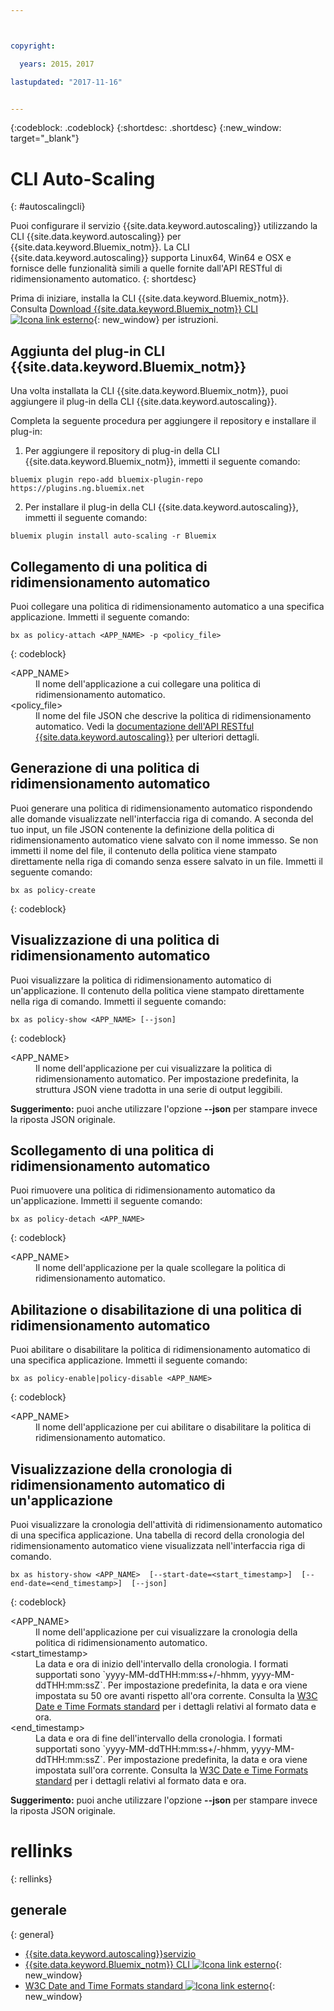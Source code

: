 ```yaml
---



copyright:

  years: 2015，2017

lastupdated: "2017-11-16"


---
```


{:codeblock: .codeblock}
{:shortdesc: .shortdesc}
{:new_window: target="_blank"}

# CLI Auto-Scaling
{: #autoscalingcli}


Puoi configurare il servizio {{site.data.keyword.autoscaling}} utilizzando la CLI {{site.data.keyword.autoscaling}} per {{site.data.keyword.Bluemix_notm}}. La CLI {{site.data.keyword.autoscaling}} supporta Linux64, Win64 e OSX e fornisce delle funzionalità simili a quelle fornite dall'API RESTful di ridimensionamento automatico.
{: shortdesc}

Prima di iniziare, installa la CLI {{site.data.keyword.Bluemix_notm}}. Consulta [Download {{site.data.keyword.Bluemix_notm}} CLI ![Icona link esterno](../../../icons/launch-glyph.svg)](http://plugins.ng.bluemix.net/ui/home.html){: new_window} per istruzioni.

## Aggiunta del plug-in CLI {{site.data.keyword.Bluemix_notm}}

Una volta installata la CLI {{site.data.keyword.Bluemix_notm}}, puoi aggiungere il plug-in della CLI {{site.data.keyword.autoscaling}}.

Completa la seguente procedura per aggiungere il repository e installare il plug-in:
1. Per aggiungere il repository di plug-in della CLI {{site.data.keyword.Bluemix_notm}}, immetti il seguente comando:
```
bluemix plugin repo-add bluemix-plugin-repo https://plugins.ng.bluemix.net
```
2. Per installare il plug-in della CLI {{site.data.keyword.autoscaling}}, immetti il seguente comando:
```
bluemix plugin install auto-scaling -r Bluemix
```

## Collegamento di una politica di ridimensionamento automatico

Puoi collegare una politica di ridimensionamento automatico a una specifica applicazione. Immetti il seguente comando:

```
bx as policy-attach <APP_NAME> -p <policy_file>
```
{: codeblock}

<dl class="parml">
<dt class="pt dlterm">&lt;APP_NAME&gt;</dt>
<dd class="pd">Il nome dell'applicazione a cui collegare una politica di ridimensionamento automatico.</dd>
<dt class="pt dlterm">&lt;policy_file&gt;</dt>
<dd class="pd">Il nome del file JSON che descrive la politica di ridimensionamento automatico. Vedi la <a href="https://new-console.{DomainName}/apidocs/48" target="_blank">documentazione dell'API RESTful {{site.data.keyword.autoscaling}}</a> per ulteriori dettagli.</dd>
</dl>


## Generazione di una politica di ridimensionamento automatico

Puoi generare una politica di ridimensionamento automatico rispondendo alle domande visualizzate nell'interfaccia riga di comando. A seconda del tuo input, un file JSON contenente la definizione della politica di ridimensionamento automatico viene salvato con il nome immesso. Se non immetti il nome del file, il contenuto della politica viene stampato direttamente nella riga di comando senza essere salvato in un file. Immetti il seguente comando:

```
bx as policy-create
```
{: codeblock}


## Visualizzazione di una politica di ridimensionamento automatico

Puoi visualizzare la politica di ridimensionamento automatico di un'applicazione. Il contenuto della politica viene stampato direttamente nella riga di comando. Immetti il seguente comando:

```
bx as policy-show <APP_NAME> [--json]
```
{: codeblock}

<dl class="parml">
<dt class="pt dlterm">&lt;APP_NAME&gt;</dt>
<dd class="pd">Il nome dell'applicazione per cui visualizzare la politica di ridimensionamento automatico. Per impostazione predefinita, la struttura JSON viene tradotta in una serie di output leggibili.</dd>
</dl>

**Suggerimento:** puoi anche utilizzare l'opzione **--json** per stampare invece la riposta JSON originale.


## Scollegamento di una politica di ridimensionamento automatico

Puoi rimuovere una politica di ridimensionamento automatico da un'applicazione. Immetti il seguente comando:

```
bx as policy-detach <APP_NAME>
```
{: codeblock}

<dl class="parml">
<dt class="pt dlterm">&lt;APP_NAME&gt;</dt>
<dd class="pd">Il nome dell'applicazione per la quale scollegare la politica di ridimensionamento automatico.</dd>
</dl>


## Abilitazione o disabilitazione di una politica di ridimensionamento automatico

Puoi abilitare o disabilitare la politica di ridimensionamento automatico di una specifica applicazione. Immetti il seguente comando:

```
bx as policy-enable|policy-disable <APP_NAME>
```
{: codeblock}

<dl class="parml">
<dt class="pt dlterm">&lt;APP_NAME&gt;</dt>
<dd class="pd">Il nome dell'applicazione per cui abilitare o disabilitare la politica di ridimensionamento automatico.</dd>
</dl>


## Visualizzazione della cronologia di ridimensionamento automatico di un'applicazione

Puoi visualizzare la cronologia dell'attività di ridimensionamento automatico di una specifica applicazione. Una tabella di record della cronologia del ridimensionamento automatico viene visualizzata nell'interfaccia riga di comando.

```
bx as history-show <APP_NAME>  [--start-date=<start_timestamp>]  [--end-date=<end_timestamp>]  [--json]
```
{: codeblock}

<dl class="parml">
<dt class="pt dlterm">&lt;APP_NAME&gt;</dt>
<dd class="pd">Il nome dell'applicazione per cui visualizzare la cronologia della politica di ridimensionamento automatico.
<dt class="pt dlterm">&lt;start_timestamp&gt;</dt>
<dd class="pd">La data e ora di inizio dell'intervallo della cronologia. I formati supportati sono `yyyy-MM-ddTHH:mm:ss+/-hhmm, yyyy-MM-ddTHH:mm:ssZ`. Per impostazione predefinita, la data e ora viene impostata su 50 ore avanti rispetto all'ora corrente. Consulta la <a href="https://www.w3.org/TR/NOTE-datetime" target="_blank">W3C Date e Time Formats standard</a> per i dettagli relativi al formato data e ora.
<dt class="pt dlterm">&lt;end_timestamp&gt;</dt>
<dd class="pd">La data e ora di fine dell'intervallo della cronologia. I formati supportati sono `yyyy-MM-ddTHH:mm:ss+/-hhmm, yyyy-MM-ddTHH:mm:ssZ`. Per impostazione predefinita, la data e ora viene impostata sull'ora corrente. Consulta la <a href="https://www.w3.org/TR/NOTE-datetime" target="_blank">W3C Date e Time Formats standard</a> per i dettagli relativi al formato data e ora.
</dl>



**Suggerimento:** puoi anche utilizzare l'opzione **--json** per stampare invece la riposta JSON originale.

# rellinks
{: rellinks}
## generale
{: general}
* [{{site.data.keyword.autoscaling}}servizio](/docs/services/Auto-Scaling/index.html)
* [{{site.data.keyword.Bluemix_notm}} CLI ![Icona link esterno](../../../icons/launch-glyph.svg)](http://plugins.ng.bluemix.net/ui/home.html){: new_window}
* [W3C Date and Time Formats standard ![Icona link esterno](../../../icons/launch-glyph.svg)](https://www.w3.org/TR/NOTE-datetime){: new_window}
